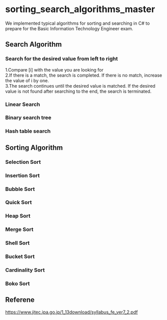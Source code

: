 # sorting_search_algorithms_master
We implemented typical algorithms for sorting and searching in C# to prepare for the Basic Information Technology Engineer exam.

## Search Algorithm
### Search for the desired value from left to right 
1.Compare [i] with the value you are looking for  
2.If there is a match, the search is completed. If there is no match, increase the value of i by one.  
3.The search continues until the desired value is matched. If the desired value is not found after searching to the end, the search is terminated.  
  
### Linear Search  
### Binary search tree  
### Hash table search  


## Sorting Algorithm  
### Selection Sort  
### Insertion Sort  
### Bubble Sort  
### Quick Sort  
### Heap Sort  
### Merge Sort  
### Shell Sort  
### Bucket Sort  
### Cardinality Sort  
### Boko Sort  

## Referene
https://www.jitec.ipa.go.jp/1_13download/syllabus_fe_ver7_2.pdf
